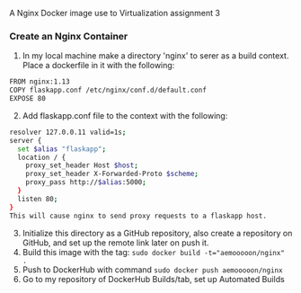 A Nginx Docker image use to Virtualization assignment 3

### Create an Nginx Container
1. In my local machine make a directory 'nginx' to serer as a build context. Place a dockerfile in it with the following:
```bash
FROM nginx:1.13
COPY flaskapp.conf /etc/nginx/conf.d/default.conf
EXPOSE 80
```
2. Add flaskapp.conf file to the context with the following:
```bash
resolver 127.0.0.11 valid=1s;
server {
  set $alias "flaskapp";
  location / {
    proxy_set_header Host $host;
    proxy_set_header X-Forwarded-Proto $scheme;
    proxy_pass http://$alias:5000;
  }
  listen 80;
}
This will cause nginx to send proxy requests to a flaskapp host.
```
3. Initialize this directory as a GitHub repository, also create a repository on GitHub, and set up the remote link later on push it.
4. Build this image with the tag: `sudo docker build -t="aemooooon/nginx" .`
5. Push to DockerHub with command `sudo docker push aemooooon/nginx`
6. Go to my repository of DockerHub Builds/tab, set up Automated Builds
